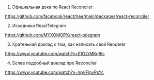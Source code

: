 1. Официальная дока по React Reconciler

https://github.com/facebook/react/tree/main/packages/react-reconciler



2. Исходники ReactTelegram

https://github.com/MYXOMOPX/react-telegram



3. Кратенький доклад о том, как написать свой Renderer

https://www.youtube.com/watch?v=E1G2rMKq8lc



4. Более подробный доклад про Reconciler

https://www.youtube.com/watch?v=hpVFlpvPsYc
